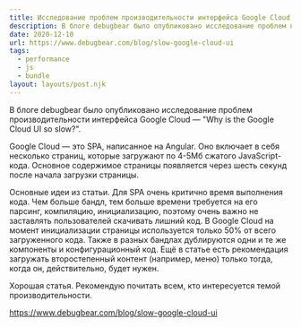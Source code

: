 ```yaml
---
title: Исследование проблем производительности интерфейса Google Cloud
description: В блоге debugbear было опубликовано исследование проблем производительности интерфейса Google Cloud 
date: 2020-12-10
url: https://www.debugbear.com/blog/slow-google-cloud-ui
tags:
  - performance
  - js
  - bundle
layout: layouts/post.njk
---
```

В блоге debugbear было опубликовано исследование проблем производительности интерфейса Google Cloud — "Why is the Google Cloud UI so slow?".

Google Cloud — это SPA, написанное на Angular. Оно включает в себя несколько страниц, которые загружают по 4-5Мб сжатого JavaScript-кода. Основное содержимое страницы появляется через шесть секунд после начала загрузки страницы.

Основные идеи из статьи. Для SPA очень критично время выполнения кода. Чем больше бандл, тем больше времени требуется на его парсинг, компиляцию, инициализацию, поэтому очень важно не заставлять пользователей скачивать лишний код. В Google Cloud на момент инициализации страницы используется только 50% от всего загруженного кода. Также в разных бандлах дублируются одни и те же компоненты и конфигурационный код. Ещё в статье есть рекомендация загружать второстепенный контент (например, меню) только тогда, когда он, действительно, будет нужен.

Хорошая статья. Рекомендую почитать всем, кто интересуется темой производительности.

https://www.debugbear.com/blog/slow-google-cloud-ui
